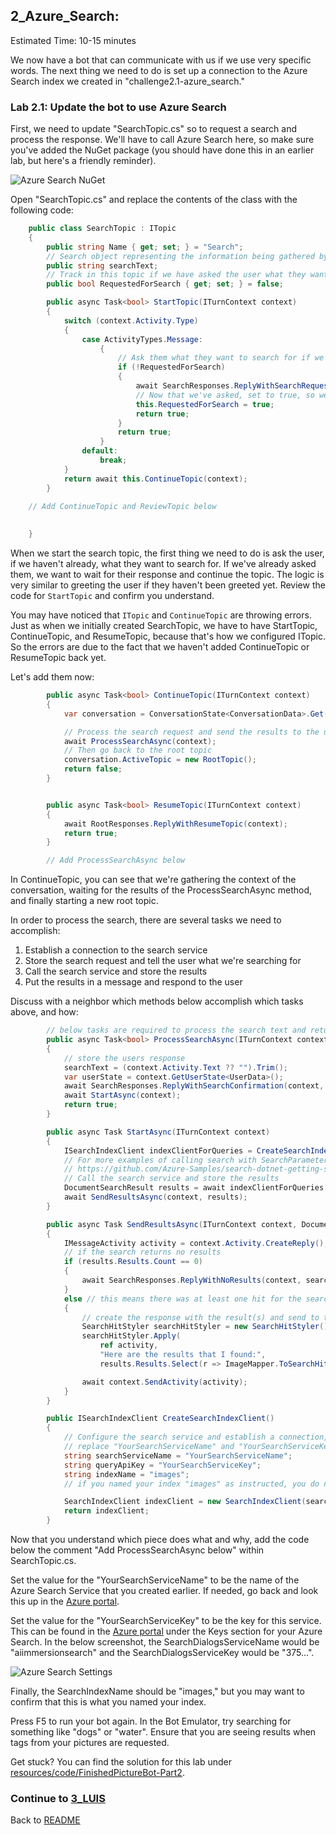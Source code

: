 ## 2_Azure_Search:
Estimated Time: 10-15 minutes

We now have a bot that can communicate with us if we use very specific words. The next thing we need to do is set up a connection to the Azure Search index we created in "challenge2.1-azure_search." 

### Lab 2.1: Update the bot to use Azure Search

First, we need to update "SearchTopic.cs" so to request a search and process the response. We'll have to call Azure Search here, so make sure you've added the NuGet package (you should have done this in an earlier lab, but here's a friendly reminder).

![Azure Search NuGet](./resources/assets/AzureSearchNuGet.jpg) 

Open "SearchTopic.cs" and replace the contents of the class with the following code:
```csharp
    public class SearchTopic : ITopic
    {
        public string Name { get; set; } = "Search";
        // Search object representing the information being gathered by the conversation before it is submitted to search
        public string searchText;
        // Track in this topic if we have asked the user what they want to search for
        public bool RequestedForSearch { get; set; } = false;

        public async Task<bool> StartTopic(ITurnContext context)
        {
            switch (context.Activity.Type)
            {
                case ActivityTypes.Message:
                    {
                        // Ask them what they want to search for if we haven't already
                        if (!RequestedForSearch)
                        {
                            await SearchResponses.ReplyWithSearchRequest(context);
                            // Now that we've asked, set to true, so we don't ask again 
                            this.RequestedForSearch = true;
                            return true;
                        }
                        return true;
                    }
                default:
                    break;
            }
            return await this.ContinueTopic(context);
        }
    
    // Add ContinueTopic and ReviewTopic below
    

    }
```
When we start the search topic, the first thing we need to do is ask the user, if we haven't already, what they want to search for. If we've already asked them, we want to wait for their response and continue the topic. The logic is very similar to greeting the user if they haven't been greeted yet. Review the code for `StartTopic` and confirm you understand.  

You may have noticed that `ITopic` and `ContinueTopic` are throwing errors. Just as when we initially created SearchTopic, we have to have StartTopic, ContinueTopic, and ResumeTopic, because that's how we configured ITopic. So the errors are due to the fact that we haven't added ContinueTopic or ResumeTopic back yet.  

Let's add them now:

```csharp
        public async Task<bool> ContinueTopic(ITurnContext context)
        {
            var conversation = ConversationState<ConversationData>.Get(context);

            // Process the search request and send the results to the user
            await ProcessSearchAsync(context);
            // Then go back to the root topic
            conversation.ActiveTopic = new RootTopic();
            return false;
        }


        public async Task<bool> ResumeTopic(ITurnContext context)
        {
            await RootResponses.ReplyWithResumeTopic(context);
            return true;
        }

        // Add ProcessSearchAsync below


```

In ContinueTopic, you can see that we're gathering the context of the conversation, waiting for the results of the ProcessSearchAsync method, and finally starting a new root topic.

In order to process the search, there are several tasks we need to accomplish:
1.  Establish a connection to the search service
2.  Store the search request and tell the user what we're searching for
3.  Call the search service and store the results
4.  Put the results in a message and respond to the user

Discuss with a neighbor which methods below accomplish which tasks above, and how:
```csharp
        // below tasks are required to process the search text and return the results
        public async Task<bool> ProcessSearchAsync(ITurnContext context)
        {
            // store the users response
            searchText = (context.Activity.Text ?? "").Trim();
            var userState = context.GetUserState<UserData>();
            await SearchResponses.ReplyWithSearchConfirmation(context, searchText);
            await StartAsync(context);
            return true;            
        }

        public async Task StartAsync(ITurnContext context)
        {
            ISearchIndexClient indexClientForQueries = CreateSearchIndexClient();
            // For more examples of calling search with SearchParameters, see
            // https://github.com/Azure-Samples/search-dotnet-getting-started/blob/master/DotNetHowTo/DotNetHowTo/Program.cs.  
            // Call the search service and store the results
            DocumentSearchResult results = await indexClientForQueries.Documents.SearchAsync(searchText);
            await SendResultsAsync(context, results);
        }

        public async Task SendResultsAsync(ITurnContext context, DocumentSearchResult results)
        {
            IMessageActivity activity = context.Activity.CreateReply();
            // if the search returns no results
            if (results.Results.Count == 0)
            {
                await SearchResponses.ReplyWithNoResults(context, searchText);
            }
            else // this means there was at least one hit for the search
            {
                // create the response with the result(s) and send to the user
                SearchHitStyler searchHitStyler = new SearchHitStyler();
                searchHitStyler.Apply(
                    ref activity,
                    "Here are the results that I found:",
                    results.Results.Select(r => ImageMapper.ToSearchHit(r)).ToList().AsReadOnly());

                await context.SendActivity(activity);
            }        
        }

        public ISearchIndexClient CreateSearchIndexClient()
        {
            // Configure the search service and establish a connection, call it in StartAsync()
            // replace "YourSearchServiceName" and "YourSearchServiceKey" with your search service values
            string searchServiceName = "YourSearchServiceName"; 
            string queryApiKey = "YourSearchServiceKey"; 
            string indexName = "images";  
            // if you named your index "images" as instructed, you do not need to change this value

            SearchIndexClient indexClient = new SearchIndexClient(searchServiceName, indexName, new SearchCredentials(queryApiKey));
            return indexClient;
        }
```

Now that you understand which piece does what and why, add the code below the comment "Add ProcessSearchAsync below" within SearchTopic.cs.  

Set the value for the "YourSearchServiceName" to be the name of the Azure Search Service that you created earlier.  If needed, go back and look this up in the [Azure portal](https://portal.azure.com).  

Set the value for the "YourSearchServiceKey" to be the key for this service.  This can be found in the [Azure portal](https://portal.azure.com) under the Keys section for your Azure Search.  In the below screenshot, the SearchDialogsServiceName would be "aiimmersionsearch" and the SearchDialogsServiceKey would be "375...".  

![Azure Search Settings](./resources/assets/AzureSearchSettings.jpg) 

Finally, the SearchIndexName should be "images," but you may want to confirm that this is what you named your index.  




Press F5 to run your bot again.  In the Bot Emulator, try searching for something like "dogs" or "water".  Ensure that you are seeing results when tags from your pictures are requested.  

Get stuck? You can find the solution for this lab under [resources/code/FinishedPictureBot-Part2](./resources/code/FinishedPictureBot-Part2).  

### Continue to [3_LUIS](./3_LUIS.md)  
Back to [README](./0_README.md)
